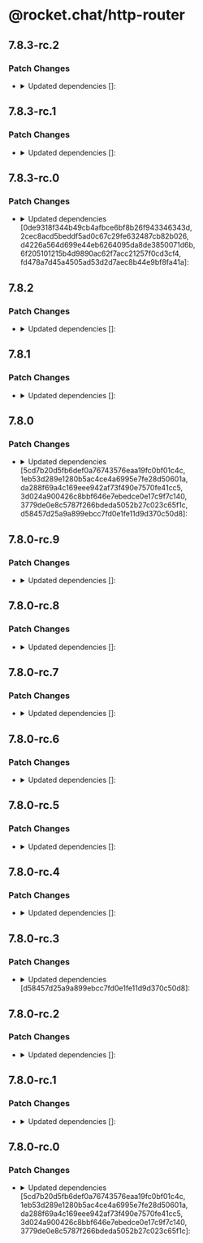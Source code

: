 # @rocket.chat/http-router

## 7.8.3-rc.2

### Patch Changes

- <details><summary>Updated dependencies []:</summary>

  - @rocket.chat/core-typings@7.9.0-rc.2
  - @rocket.chat/rest-typings@7.9.0-rc.2
  </details>

## 7.8.3-rc.1

### Patch Changes

- <details><summary>Updated dependencies []:</summary>

  - @rocket.chat/core-typings@7.9.0-rc.1
  - @rocket.chat/rest-typings@7.9.0-rc.1
  </details>

## 7.8.3-rc.0

### Patch Changes

- <details><summary>Updated dependencies [0de9318f344b49cb4afbce6bf8b26f943346343d, 2cec8acd5beddf5ad0c67c29fe632487cb82b026, d4226a564d699e44eb6264095da8de3850071d6b, 6f205101215b4d9890ac62f7acc21257f0cd3cf4, fd478a7d45a4505ad53d2d7aec8b44e9bf8fa41a]:</summary>

  - @rocket.chat/rest-typings@7.9.0-rc.0
  - @rocket.chat/core-typings@7.9.0-rc.0
  </details>

## 7.8.2

### Patch Changes

- <details><summary>Updated dependencies []:</summary>

  - @rocket.chat/core-typings@7.8.2
  - @rocket.chat/rest-typings@7.8.2
  </details>

## 7.8.1

### Patch Changes

- <details><summary>Updated dependencies []:</summary>

  - @rocket.chat/core-typings@7.8.1
  - @rocket.chat/rest-typings@7.8.1
  </details>

## 7.8.0

### Patch Changes

- <details><summary>Updated dependencies [5cd7b20d5fb6def0a76743576eaa19fc0bf01c4c, 1eb53d289e1280b5ac4ce4a6995e7fe28d50601a, da288f69a4c169eee942af73f490e7570fe41cc5, 3d024a900426c8bbf646e7ebedce0e17c9f7c140, 3779de0e8c5787f266bdeda5052b27c023c65f1c, d58457d25a9a899ebcc7fd0e1fe11d9d370c50d8]:</summary>

  - @rocket.chat/rest-typings@7.8.0
  - @rocket.chat/core-typings@7.8.0
  </details>

## 7.8.0-rc.9

### Patch Changes

- <details><summary>Updated dependencies []:</summary>

  - @rocket.chat/core-typings@7.8.0-rc.9
  - @rocket.chat/rest-typings@7.8.0-rc.9
  </details>

## 7.8.0-rc.8

### Patch Changes

- <details><summary>Updated dependencies []:</summary>

  - @rocket.chat/core-typings@7.8.0-rc.8
  - @rocket.chat/rest-typings@7.8.0-rc.8
  </details>

## 7.8.0-rc.7

### Patch Changes

- <details><summary>Updated dependencies []:</summary>

  - @rocket.chat/core-typings@7.8.0-rc.7
  - @rocket.chat/rest-typings@7.8.0-rc.7
  </details>

## 7.8.0-rc.6

### Patch Changes

- <details><summary>Updated dependencies []:</summary>

  - @rocket.chat/core-typings@7.8.0-rc.6
  - @rocket.chat/rest-typings@7.8.0-rc.6
  </details>

## 7.8.0-rc.5

### Patch Changes

- <details><summary>Updated dependencies []:</summary>

  - @rocket.chat/core-typings@7.8.0-rc.5
  - @rocket.chat/rest-typings@7.8.0-rc.5
  </details>

## 7.8.0-rc.4

### Patch Changes

- <details><summary>Updated dependencies []:</summary>

  - @rocket.chat/core-typings@7.8.0-rc.4
  - @rocket.chat/rest-typings@7.8.0-rc.4
  </details>

## 7.8.0-rc.3

### Patch Changes

- <details><summary>Updated dependencies [d58457d25a9a899ebcc7fd0e1fe11d9d370c50d8]:</summary>

  - @rocket.chat/rest-typings@7.8.0-rc.3
  - @rocket.chat/core-typings@7.8.0-rc.3
  </details>

## 7.8.0-rc.2

### Patch Changes

- <details><summary>Updated dependencies []:</summary>

  - @rocket.chat/core-typings@7.8.0-rc.2
  - @rocket.chat/rest-typings@7.8.0-rc.2
  </details>

## 7.8.0-rc.1

### Patch Changes

- <details><summary>Updated dependencies []:</summary>

  - @rocket.chat/core-typings@7.8.0-rc.1
  - @rocket.chat/rest-typings@7.8.0-rc.1
  </details>

## 7.8.0-rc.0

### Patch Changes

- <details><summary>Updated dependencies [5cd7b20d5fb6def0a76743576eaa19fc0bf01c4c, 1eb53d289e1280b5ac4ce4a6995e7fe28d50601a, da288f69a4c169eee942af73f490e7570fe41cc5, 3d024a900426c8bbf646e7ebedce0e17c9f7c140, 3779de0e8c5787f266bdeda5052b27c023c65f1c]:</summary>

  - @rocket.chat/rest-typings@7.8.0-rc.0
  - @rocket.chat/core-typings@7.8.0-rc.0
  </details>
